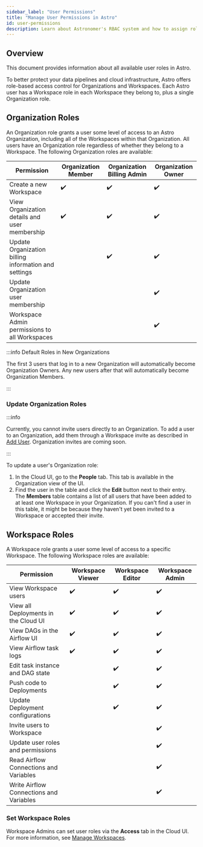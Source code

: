 ```yaml
---
sidebar_label: "User Permissions"
title: "Manage User Permissions in Astro"
id: user-permissions
description: Learn about Astronomer's RBAC system and how to assign roles to users.
---
```


## Overview

This document provides information about all available user roles in Astro.

To better protect your data pipelines and cloud infrastructure, Astro offers role-based access control for Organizations and Workspaces. Each Astro user has a Workspace role in each Workspace they belong to, plus a single Organization role.

## Organization Roles

An Organization role grants a user some level of access to an Astro Organization, including all of the Workspaces within that Organization. All users have an Organization role regardless of whether they belong to a Workspace. The following Organization roles are available:

| Permission                                          | **Organization Member** | **Organization Billing Admin** | **Organization Owner** |
| --------------------------------------------------- | ----------------------- | ------------------------------ | ---------------------- |
| Create a new Workspace                              | ✔️                      | ✔️                             | ✔️                     |
| View Organization details and user membership       | ✔️                      | ✔️                             | ✔️                     |
| Update Organization billing information and settings          |                         | ✔️                             | ✔️                     |
| Update Organization user membership |                         |                                | ✔️                     |
| Workspace Admin permissions to all Workspaces       |                       |                              | ✔️                     |

:::info Default Roles in New Organizations

The first 3 users that log in to a new Organization will automatically become Organization Owners. Any new users after that will automatically become Organization Members.

:::

### Update Organization Roles

:::info

Currently, you cannot invite users directly to an Organization. To add a user to an Organization, add them through a Workspace invite as described in [Add User](add-user.md). Organization invites are coming soon.

:::

To update a user's Organization role:

1. In the Cloud UI, go to the **People** tab. This tab is available in the Organization view of the UI.
2. Find the user in the table and click the **Edit** button next to their entry. The **Members** table contains a list of all users that have been added to at least one Workspace in your Organization. If you can't find a user in this table, it might be because they haven't yet been invited to a Workspace or accepted their invite.

## Workspace Roles

A Workspace role grants a user some level of access to a specific Workspace. The following Workspace roles are available:

| Permission                              | **Workspace Viewer** | **Workspace Editor** | **Workspace Admin** |
|-----------------------------------------| -------------------- | -------------------- | ------------------- |
| View Workspace users                    | ✔️                   | ✔️                   | ✔️                  |
| View all Deployments in the Cloud UI    | ✔️                   | ✔️                   | ✔️                  |
| View DAGs in the Airflow UI             | ✔️                   | ✔️                   | ✔️                  |
| View Airflow task logs                  | ✔️                   | ✔️                   | ✔️                  |
| Edit task instance and DAG state        |                      | ✔️                   | ✔️                  |  
| Push code to Deployments                |                      | ✔️                   | ✔️                  |
| Update Deployment configurations        |                      | ✔️                   | ✔️                  |
| Invite users to Workspace               |                      |                      | ✔️                   |
| Update user roles and permissions       |                      |                      | ✔️                  |
| Read Airflow Connections and Variables  |                      |                      | ✔️                  |
| Write Airflow Connections and Variables |                      |                      | ✔️                  |

### Set Workspace Roles

Workspace Admins can set user roles via the **Access** tab in the Cloud UI. For more information, see [Manage Workspaces](manage-workspaces.md#manage-workspace-users).
